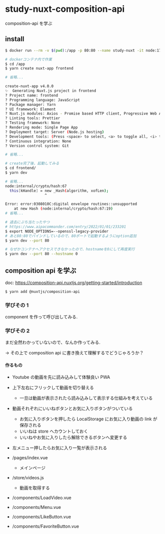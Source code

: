 # study-nuxt-composition-api

composition-api を学ぶ

## install

```bash
$ docker run --rm -v $(pwd):/app -p 80:80 --name study-nuxt -it node:17.5.0-slim /bin/bash

# dockerコンテナ内で作業
$ cd /app
$ yarn create nuxt-app frontend

# 省略...

create-nuxt-app v4.0.0
✨  Generating Nuxt.js project in frontend
? Project name: frontend
? Programming language: JavaScript
? Package manager: Yarn
? UI framework: Element
? Nuxt.js modules: Axios - Promise based HTTP client, Progressive Web App (PWA)
? Linting tools: Prettier
? Testing framework: None
? Rendering mode: Single Page App
? Deployment target: Server (Node.js hosting)
? Development tools: (Press <space> to select, <a> to toggle all, <i> to invert selection)
? Continuous integration: None
? Version control system: Git

# 省略...

# create完了後、起動してみる
$ cd frontend/
$ yarn dev

# 省略...
node:internal/crypto/hash:67
  this[kHandle] = new _Hash(algorithm, xofLen);
                  ^

Error: error:0308010C:digital envelope routines::unsupported
    at new Hash (node:internal/crypto/hash:67:19)
# 省略...

# 過去にぶち当たったやつ
# https://www.aipacommander.com/entry/2022/01/01/233201
$ export NODE_OPTIONS=--openssl-legacy-provider
# あと80:80でバインドしているので、80ポートで起動するようにoption追加
$ yarn dev --port 80

# なぜかコンテナへアクセスできなかったので、hostnameを0にして再度実行
$ yarn dev --port 80 --hostname 0
```

## composition api を学ぶ

doc: https://composition-api.nuxtjs.org/getting-started/introduction

```bash
$ yarn add @nuxtjs/composition-api
```

### 学びその 1

component を作って呼び出してみる.

### 学びその 2

まだ全然わかっていないので、なんか作ってみる.

→ その上で composition api に書き換えて理解するでどうじゃろうか？

#### 作るもの

- Youtube の動画を先に読み込みして体験良い PWA
- 上下左右にフリックして動画を切り替える
  - 一旦は動画が表示されたら読み込みして表示する仕組みを考えている
- 動画それぞれにいいねボタンとお気に入りボタンがついている
  - お気に入りボタンを押したら LocalStorage にお気に入り動画の link が保存される
  - いいねは store へカウントしておく
  - いいねやお気に入りしたら解除できるボタンへ変更する
- 左メニュー押したらお気に入り一覧が表示される

- /pages/index.vue
  - メインページ
- /store/videos.js
  - 動画を取得する
- /components/LoadVideo.vue
- /components/Menu.vue
- /components/LikeButton.vue
- /components/FavoriteButton.vue
